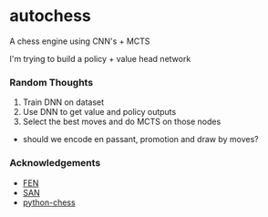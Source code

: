 # autochess
A chess engine using CNN's + MCTS

I'm trying to build a policy + value head network

### Random Thoughts

1) Train DNN on dataset
2) Use DNN to get value and policy outputs
3) Select the best moves and do MCTS on those nodes

- should we encode en passant, promotion and draw by moves?

### Acknowledgements

- [FEN](https://www.chess.com/terms/fen-chess)
- [SAN](https://www.chessprogramming.org/Algebraic_Chess_Notation#Standard_Algebraic_Notation_.28SAN.29)
- [python-chess](https://python-chess.readthedocs.io/en/latest/core.html)